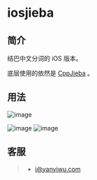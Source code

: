 # iosjieba 

## 简介

结巴中文分词的 iOS 版本。

底层使用的依然是 [CppJieba] 。

## 用法

![image](https://github.com/aszxqw/cppjieba/raw/master/screenshots/welcome.jng)

![image](https://github.com/aszxqw/cppjieba/raw/master/screenshots/demo1.jng)
![image](https://github.com/aszxqw/cppjieba/raw/master/screenshots/demo2.jng)

## 客服

> - i@yanyiwu.com


[CppJieba]:http://github.com/aszxqw/cppjieba
